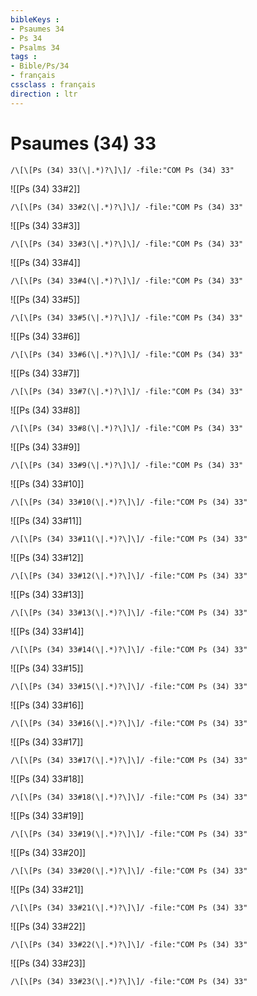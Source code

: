 ```yaml
---
bibleKeys : 
- Psaumes 34
- Ps 34
- Psalms 34
tags : 
- Bible/Ps/34
- français
cssclass : français
direction : ltr
---
```


# Psaumes (34) 33

```query
/\[\[Ps (34) 33(\|.*)?\]\]/ -file:"COM Ps (34) 33"
```



![[Ps (34) 33#2]]

```query
/\[\[Ps (34) 33#2(\|.*)?\]\]/ -file:"COM Ps (34) 33"
```

![[Ps (34) 33#3]]

```query
/\[\[Ps (34) 33#3(\|.*)?\]\]/ -file:"COM Ps (34) 33"
```

![[Ps (34) 33#4]]

```query
/\[\[Ps (34) 33#4(\|.*)?\]\]/ -file:"COM Ps (34) 33"
```

![[Ps (34) 33#5]]

```query
/\[\[Ps (34) 33#5(\|.*)?\]\]/ -file:"COM Ps (34) 33"
```

![[Ps (34) 33#6]]

```query
/\[\[Ps (34) 33#6(\|.*)?\]\]/ -file:"COM Ps (34) 33"
```

![[Ps (34) 33#7]]

```query
/\[\[Ps (34) 33#7(\|.*)?\]\]/ -file:"COM Ps (34) 33"
```

![[Ps (34) 33#8]]

```query
/\[\[Ps (34) 33#8(\|.*)?\]\]/ -file:"COM Ps (34) 33"
```

![[Ps (34) 33#9]]

```query
/\[\[Ps (34) 33#9(\|.*)?\]\]/ -file:"COM Ps (34) 33"
```

![[Ps (34) 33#10]]

```query
/\[\[Ps (34) 33#10(\|.*)?\]\]/ -file:"COM Ps (34) 33"
```

![[Ps (34) 33#11]]

```query
/\[\[Ps (34) 33#11(\|.*)?\]\]/ -file:"COM Ps (34) 33"
```

![[Ps (34) 33#12]]

```query
/\[\[Ps (34) 33#12(\|.*)?\]\]/ -file:"COM Ps (34) 33"
```

![[Ps (34) 33#13]]

```query
/\[\[Ps (34) 33#13(\|.*)?\]\]/ -file:"COM Ps (34) 33"
```

![[Ps (34) 33#14]]

```query
/\[\[Ps (34) 33#14(\|.*)?\]\]/ -file:"COM Ps (34) 33"
```

![[Ps (34) 33#15]]

```query
/\[\[Ps (34) 33#15(\|.*)?\]\]/ -file:"COM Ps (34) 33"
```

![[Ps (34) 33#16]]

```query
/\[\[Ps (34) 33#16(\|.*)?\]\]/ -file:"COM Ps (34) 33"
```

![[Ps (34) 33#17]]

```query
/\[\[Ps (34) 33#17(\|.*)?\]\]/ -file:"COM Ps (34) 33"
```

![[Ps (34) 33#18]]

```query
/\[\[Ps (34) 33#18(\|.*)?\]\]/ -file:"COM Ps (34) 33"
```

![[Ps (34) 33#19]]

```query
/\[\[Ps (34) 33#19(\|.*)?\]\]/ -file:"COM Ps (34) 33"
```

![[Ps (34) 33#20]]

```query
/\[\[Ps (34) 33#20(\|.*)?\]\]/ -file:"COM Ps (34) 33"
```

![[Ps (34) 33#21]]

```query
/\[\[Ps (34) 33#21(\|.*)?\]\]/ -file:"COM Ps (34) 33"
```

![[Ps (34) 33#22]]

```query
/\[\[Ps (34) 33#22(\|.*)?\]\]/ -file:"COM Ps (34) 33"
```

![[Ps (34) 33#23]]

```query
/\[\[Ps (34) 33#23(\|.*)?\]\]/ -file:"COM Ps (34) 33"
```

